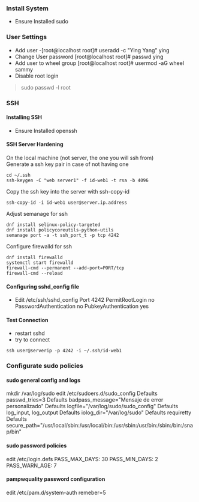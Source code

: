 ### Install System


- Ensure Installed sudo

### User Settings

- Add user
-[root@localhost root]# useradd -c "Ying Yang" ying
- Change User password
[root@localhost root]# passwd ying
- Add user to wheel group
[root@localhost root]# usermod -aG wheel sammy
- Disable root login
> sudo passwd -l root

### SSH

#### Installing SSH
- Ensure Installed openssh

#### SSH Server Hardening

On the local machine (not server, the one you will ssh from)  
Generate a ssh key pair in case of not having one  

```
cd ~/.ssh
ssh-keygen -C "web server1" -f id-web1 -t rsa -b 4096
```

Copy the ssh key into the server with ssh-copy-id
```
ssh-copy-id -i id-web1 user@server.ip.address
```

Adjust semanage for ssh
```
dnf install selinux-policy-targeted
dnf install policycoreutils-python-utils
semanage port -a -t ssh_port_t -p tcp 4242
```

Configure firewalld for ssh
```
dnf install firewalld
systemctl start firewalld
firewall-cmd --permanent --add-port=PORT/tcp
firewall-cmd --reload
```
#### Configuring sshd_config file
- Edit /etc/ssh/sshd_config
    Port 4242
    PermitRootLogin no
    PasswordAuthentication no
    PubkeyAuthentication yes

#### Test Connection
- restart sshd 
- try to connect 
```
ssh user@serverip -p 4242 -i ~/.ssh/id-web1
```

### Configurate sudo policies

#### sudo general config and logs
mkdir /var/log/sudo
edit /etc/sudoers.d/sudo_config
Defaults  passwd_tries=3
Defaults  badpass_message="Mensaje de error personalizado"
Defaults  logfile="/var/log/sudo/sudo_config"
Defaults  log_input, log_output
Defaults  iolog_dir="/var/log/sudo"
Defaults  requiretty
Defaults  secure_path="/usr/local/sbin:/usr/local/bin:/usr/sbin:/usr/bin:/sbin:/bin:/snap/bin"

#### sudo password policies
edit /etc/login.defs
PASS_MAX_DAYS: 30
PASS_MIN_DAYS: 2
PASS_WARN_AGE: 7

#### pampwquality password configuration
edit /etc/pam.d/system-auth
remeber=5

